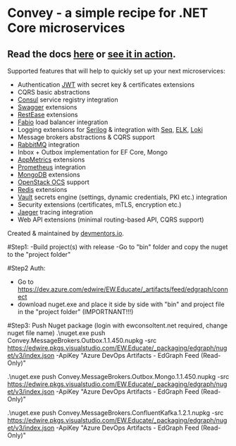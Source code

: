 # Convey - a simple recipe for .NET Core microservices 
## Read the docs [here](https://convey-stack.github.io) or [see it in action](https://www.youtube.com/watch?v=cxEXx4UT1FI).


Supported features that will help to quickly set up your next microservices:

- Authentication [JWT](http://jwt.io) with secret key & certificates extensions
- CQRS basic abstractions
- [Consul](https://www.consul.io) service registry integration
- [Swagger](https://swagger.io) extensions
- [RestEase](https://github.com/canton7/RestEase) extensions
- [Fabio](https://github.com/fabiolb/fabio) load balancer integration
- Logging extensions for [Serilog](https://serilog.net/) & integration with [Seq](https://datalust.co/seq), [ELK](https://www.elastic.co/what-is/elk-stack), [Loki](https://grafana.com/oss/loki/)
- Message brokers abstractions & CQRS support
- [RabbitMQ](https://www.rabbitmq.com) integration
- Inbox + Outbox implementation for EF Core, Mongo
- [AppMetrics](https://www.app-metrics.io) extensions
- [Prometheus](https://prometheus.io) integration
- [MongoDB](https://www.mongodb.com/cloud) extensions
- [OpenStack OCS](https://specs.openstack.org/openstack/ironic-specs/specs/4.0/msft-ocs-power-driver.html) support
- [Redis](https://redis.io) extensions
- [Vault](https://www.vaultproject.io) secrets engine (settings, dynamic credentials, PKI etc.) integration
- Security extensions (certificates, mTLS, encryption etc.)
- [Jaeger](https://www.jaegertracing.io) tracing integration
- Web API extensions (minimal routing-based API, CQRS support)

Created & maintained by [devmentors.io](http://devmentors.io).

#Step1:
-Build project(s) with release
-Go to "bin" folder and copy the nuget to the "project folder"

#Step2 Auth:
- Go to  https://dev.azure.com/edwire/EW.Educate/_artifacts/feed/edgraph/connect
- download nuget.exe and place it side by side with "bin" and project file in the "project folder" (IMPORTNANT!!!)


#Step3: Push Nuget package (login with ewconsoltent.net required, change nuget file name)
.\nuget.exe push Convey.MessageBrokers.Outbox.1.1.450.nupkg -src https://edwire.pkgs.visualstudio.com/EW.Educate/_packaging/edgraph/nuget/v3/index.json -ApiKey "Azure DevOps Artifacts - EdGraph Feed (Read-Only)"

.\nuget.exe push Convey.MessageBrokers.Outbox.Mongo.1.1.450.nupkg -src https://edwire.pkgs.visualstudio.com/EW.Educate/_packaging/edgraph/nuget/v3/index.json -ApiKey "Azure DevOps Artifacts - EdGraph Feed (Read-Only)"

.\nuget.exe push Convey.MessageBrokers.ConfluentKafka.1.2.1.nupkg -src https://edwire.pkgs.visualstudio.com/EW.Educate/_packaging/edgraph/nuget/v3/index.json -ApiKey "Azure DevOps Artifacts - EdGraph Feed (Read-Only)"